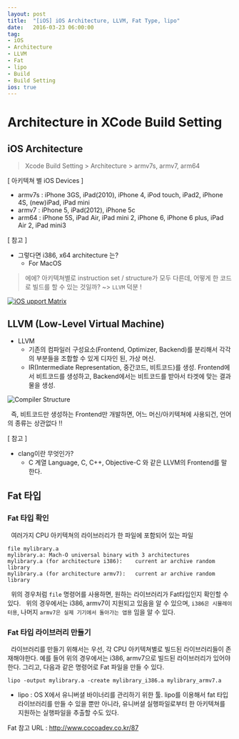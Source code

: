 ```yaml
---
layout: post
title:  "[iOS] iOS Architecture, LLVM, Fat Type, lipo"
date:   2016-03-23 06:00:00
tag:
- iOS
- Architecture
- LLVM
- Fat
- lipo
- Build
- Build Setting
ios: true
---
```


# Architecture in XCode Build Setting

## iOS Architecture

> Xcode Build Setting > Architecture > armv7s, armv7, arm64

[ 아키텍쳐 별 iOS Devices ]

- armv7s : iPhone 3GS, iPad(2010), iPhone 4, iPod touch, iPad2, iPhone 4S, (new)iPad, iPad mini
- armv7 : iPhone 5, iPad(2012), iPhone 5c
- arm64 : iPhone 5S, iPad Air, iPad mini 2, iPhone 6, iPhone 6 plus, iPad Air 2, iPad mini3

[ 참고 ]

- 그렇다면 i386, x64 architecture 는?
	- For MacOS

> 에에? 아키텍쳐별로 instruction set / structure가 모두 다른데, 어떻게 한 코드로 빌드를 할 수 있는 것일까? ~> `LLVM` 덕분 !

[![iOS upport Matrix](https://raw.githubusercontent.com/MrKarl/MrKarl.github.io/57da02b3dc27b70667c820753ff1c5585e543421/assets/images/architecture/21754547448_8c8985d6dc_z.jpg)](http://iossupportmatrix.com/)


## LLVM (Low-Level Virtual Machine)

- LLVM
	- 기존의 컴파일러 구성요소(Frontend, Optimizer, Backend)를 분리해서 각각의 부분들을 조합할 수 있게 디자인 된, 가상 머신.
	- IR(Intermediate Representation, 중간코드, 비트코드)를 생성. Frontend에서 비트코드를 생성하고, Backend에서는 비트코드를 받아서 타겟에 맞는 결과물을 생성.

![Compiler Structure](https://raw.githubusercontent.com/MrKarl/MrKarl.github.io/57da02b3dc27b70667c820753ff1c5585e543421/assets/images/objectivec2.0/compiler.PNG)

&nbsp;&nbsp;즉, 비트코드만 생성하는 Frontend만 개발하면, 어느 머신/아키텍쳐에 사용되건, 언어의 종류는 상관없다 !!

[ 참고 ]

- clang이란 무엇인가?
	- C 계열 Language, C, C++, Objective-C 와 같은 LLVM의 Frontend를 말한다.

## Fat 타입

### Fat 타입 확인
&nbsp;&nbsp;여러가지 CPU 아키텍쳐의 라이브러리가 한 파일에 포함되어 있는 파일

```
file mylibrary.a 
mylibrary.a: Mach-O universal binary with 3 architectures
mylibrary.a (for architecture i386):    current ar archive random library
mylibrary.a (for architecture armv7):   current ar archive random library
```

&nbsp;&nbsp;위의 경우처럼 `file` 명령어를 사용하면, 원하는 라이브러리가 Fat타입인지 확인할 수 있다. 
&nbsp;&nbsp;위의 경우에서는 i386, armv7이 지원되고 있음을 알 수 있으며, `i386은 시뮬레이터용`, 나머지 `armv7은 실제 기기에서 돌아가는 앱용` 임을 알 수 있다.

### Fat 타입 라이브러리 만들기
&nbsp;&nbsp;라이브러리를 만들기 위해서는 우선, 각 CPU 아키텍쳐별로 빌드된 라이브러리들이 존재해야한다. 예를 들어 위의 경우에서는 i386, armv7으로 빌드된 라이브러리가 있어야한다. 그리고, 다음과 같은 명령어로 Fat 파일을 만들 수 있다.

```
lipo -output mylibrary.a -create mylibrary_i386.a mylibrary_armv7.a
```

- lipo : OS X에서 유니버셜 바이너리를 관리하기 위한 툴. lipo를 이용해서 fat 타입 라이브러리를 만들 수 있을 뿐만 아니라, 유니버셜 실행파일로부터 한 아키텍쳐를 지원하는 실행파일을 추출할 수도 있다.

Fat 참고 URL : http://www.cocoadev.co.kr/87